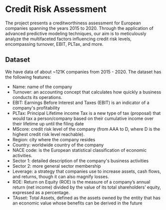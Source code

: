 # Credit Risk Assessment
The project presents a creditworthiness assessment for European companies spanning the years 2015 to 2020. Through the application of advanced predictive modeling techniques, our aim is to meticulously analyze the multifaceted factors influencing credit risk levels, encompassing turnover, EBIT, PLTax, and more.


## Dataset
We have data of about ~121K companies from 2015 - 2020. The dataset has the following features:

*   Name: name of the company
*   Turnover: an accounting concept that calculates how quickly a business conducts its operations.
*   EBIT: Earnings Before Interest and Taxes (EBIT) is an indicator of a company's profitability
*   PLTax: Principal Lifetime income Tax is a new type of tax (proposal) that would tax a person/company based on their cumulative income over their lifetime up until the filing date
*   MScore: credit risk level of the company (from AAA to D, where D is the highest credit risk level reachable).
*   Region: city where the company resides
*   Country: worldwide country of the company
*   NACE code: is the European statistical classification of economic activities.
*   Sector 1: detailed description of the company's business activities
*   Sector 2: more general sector membership
*   Leverage: a strategy that companies use to increase assets, cash flows, and returns, though it can also magnify losses.
*   ROE: Return on Equity (ROE) is the measure of a company’s annual return (net income) divided by the value of its total shareholders’ equity, expressed as a percentage.
*   TAsset: Total Assets, defined as the assets owned by the entity that has an economic value whose benefits can be derived in the future
